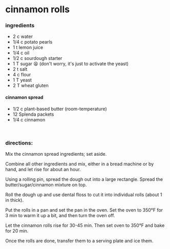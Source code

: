 # cinnamon rolls

### ingredients
- 2 c water
- 1/4 c potato pearls
- 1 t lemon juice
- 1/4 c oil
- 1/2 c sourdough starter
- 1 T sugar 😫 (don't worry, it's just to activate the yeast)
- 2 t salt
- 4 c flour
- 1 T yeast
- 2 T wheat gluten

#### cinnamon spread
- 1/2 c plant-based butter (room-temperature)
- 12 Splenda packets
- 1/4 c cinnamon


<br>

### directions:

Mix the cinnamon spread ingredients; set aside.

Combine all other ingredients and mix, either in a bread machine or by hand, and let rise for about an hour.

Using a rolling pin, spread the dough out into a large rectangle. Spread the butter/sugar/cinnamon mixture on top.

Roll the dough up and use dental floss to cut it into individual rolls (about 1 in thick).

Put the rolls in a pan and set the pan in the oven. Set the oven to 350°F for 3 min to warm it up a bit, and then turn the oven off.

Let the cinnamon rolls rise for 30-45 min. Then set oven to 350°F and bake for 20 min.

Once the rolls are done, transfer them to a serving plate and ice them.
